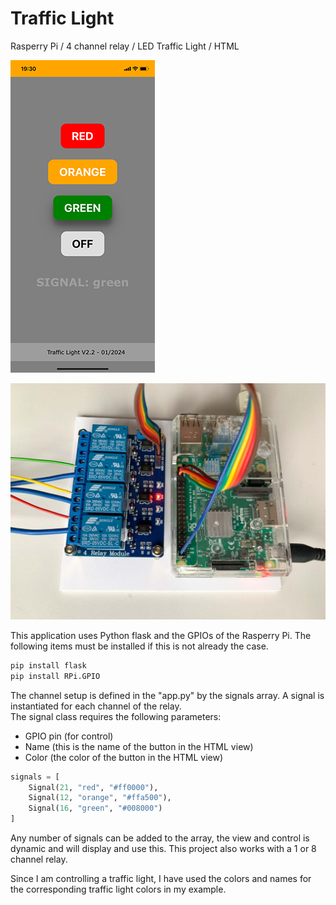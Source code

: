 # Traffic Light

Rasperry Pi / 4 channel relay / LED Traffic Light / HTML

![alt text](https://github.com/ykSneerG/TrafficLight/blob/main/docs/UI_iphone.PNG "Screenshot iphone App")

![alt text](https://github.com/ykSneerG/TrafficLight/blob/main/docs/IMG_2868.jpg "Photo Setup")

This application uses Python flask and the GPIOs of the Rasperry Pi. The following items must be installed if this is not already the case.

```python
pip install flask
pip install RPi.GPIO
```

The channel setup is defined in the "app.py" by the signals array. A signal is instantiated for each channel of the relay.  
The signal class requires the following parameters:
* GPIO pin (for control)
* Name (this is the name of the button in the HTML view)
* Color (the color of the button in the HTML view)  

```python
signals = [
    Signal(21, "red", "#ff0000"),
    Signal(12, "orange", "#ffa500"),
    Signal(16, "green", "#008000")
]
```

Any number of signals can be added to the array, the view and control is dynamic and will display and use this. This project also works with a 1 or 8 channel relay.
  
Since I am controlling a traffic light, I have used the colors and names for the corresponding traffic light colors in my example.

